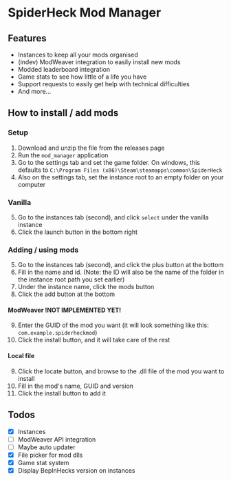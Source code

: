 # SpiderHeck Mod Manager

## Features
- Instances to keep all your mods organised
- (indev) ModWeaver integration to easily install new mods
- Modded leaderboard integration
- Game stats to see how little of a life you have
- Support requests to easily get help with technical difficulties
- And more...

## How to install / add mods
### Setup
1. Download and unzip the file from the releases page
2. Run the `mod_manager` application
3. Go to the settings tab and set the game folder. On windows, this defaults to `C:\Program Files (x86)\Steam\steamapps\common\SpiderHeck`
4. Also on the settings tab, set the instance root to an empty folder on your computer

### Vanilla
5. Go to the instances tab (second), and click `select` under the vanilla instance
6. Click the launch button in the bottom right

### Adding / using mods
5. Go to the instances tab (second), and click the plus button at the bottom
6. Fill in the name and id. (Note: the ID will also be the name of the folder in the instance root path you set earlier)
7. Under the instance name, click the mods button
8. Click the add button at the bottom

#### ModWeaver !NOT IMPLEMENTED YET!
9. Enter the GUID of the mod you want (it will look something like this: `com.example.spiderheckmod`)
10. Click the install button, and it will take care of the rest

#### Local file
9. Click the locate button, and browse to the .dll file of the mod you want to install
10. Fill in the mod's name, GUID and version
11. Click the install button to add it


## Todos
* [x] Instances
* [ ] ModWeaver API integration
* [ ] Maybe auto updater
* [x] File picker for mod dlls
* [x] Game stat system
* [x] Display BepInHecks version on instances

